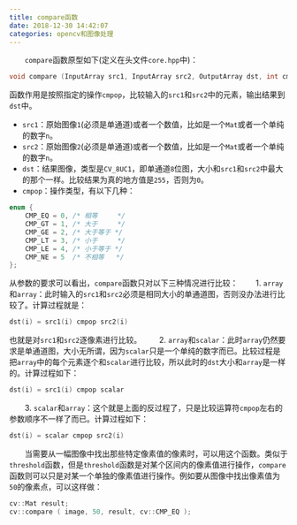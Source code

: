 ```yaml
---
title: compare函数
date: 2018-12-30 14:42:07
categories: opencv和图像处理
---
```

&emsp;&emsp;`compare`函数原型如下(定义在头文件`core.hpp`中)：

``` c
void compare (InputArray src1, InputArray src2, OutputArray dst, int cmpop);
```

函数作用是按照指定的操作`cmpop`，比较输入的`src1`和`src2`中的元素，输出结果到`dst`中。

- `src1`：原始图像`1`(必须是单通道)或者一个数值，比如是一个`Mat`或者一个单纯的数字`n`。
- `src2`：原始图像`2`(必须是单通道)或者一个数值，比如是一个`Mat`或者一个单纯的数字`n`。
- `dst`：结果图像，类型是`CV_8UC1`，即单通道`8`位图，大小和`src1`和`src2`中最大的那个一样。比较结果为真的地方值是`255`，否则为`0`。
- `cmpop`：操作类型，有以下几种：

``` cpp
enum {
    CMP_EQ = 0, /* 相等     */
    CMP_GT = 1, /* 大于     */
    CMP_GE = 2, /* 大于等于 */
    CMP_LT = 3, /* 小于     */
    CMP_LE = 4, /* 小于等于 */
    CMP_NE = 5  /* 不相等   */
};
```

从参数的要求可以看出，`compare`函数只对以下三种情况进行比较：
&emsp;&emsp;1. `array`和`array`：此时输入的`src1`和`src2`必须是相同大小的单通道图，否则没办法进行比较了。计算过程就是：

``` c
dst(i) = src1(i) cmpop src2(i)
```

也就是对`src1`和`src2`逐像素进行比较。
&emsp;&emsp;2. `array`和`scalar`：此时`array`仍然要求是单通道图，大小无所谓，因为`scalar`只是一个单纯的数字而已。比较过程是把`array`中的每个元素逐个和`scalar`进行比较，所以此时的`dst`大小和`array`是一样的。计算过程如下：

``` c
dst(i) = src1(i) cmpop scalar
```

&emsp;&emsp;3. `scalar`和`array`：这个就是上面的反过程了，只是比较运算符`cmpop`左右的参数顺序不一样了而已。计算过程如下：

``` c
dst(i) = scalar cmpop src2(i)
```

&emsp;&emsp;当需要从一幅图像中找出那些特定像素值的像素时，可以用这个函数。类似于`threshold`函数，但是`threshold`函数是对某个区间内的像素值进行操作，`compare`函数则可以只是对某一个单独的像素值进行操作。例如要从图像中找出像素值为`50`的像素点，可以这样做：

``` cpp
cv::Mat result;
cv::compare ( image, 50, result, cv::CMP_EQ );
```